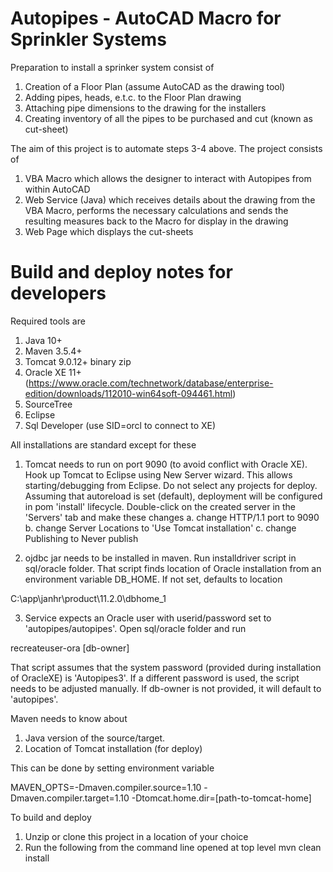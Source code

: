 # Autopipes - AutoCAD Macro for Sprinkler Systems
Preparation to install a sprinker system consist of
1. Creation of a Floor Plan (assume AutoCAD as the drawing tool)
2. Adding pipes, heads, e.t.c. to the Floor Plan drawing
3. Attaching pipe dimensions to the drawing for the installers
4. Creating inventory of all the pipes to be purchased and cut (known as cut-sheet)

The aim of this project is to automate steps 3-4 above. The project consists of
1. VBA Macro which allows the designer to interact with Autopipes from within AutoCAD
2. Web Service (Java) which receives details about the drawing from the VBA Macro, performs the necessary calculations and sends the resulting measures back to the Macro for display in the drawing
3. Web Page which displays the cut-sheets

# Build and deploy notes for developers
Required tools are
1. Java 10+
2. Maven 3.5.4+
3. Tomcat 9.0.12+ binary zip
4. Oracle XE 11+ (https://www.oracle.com/technetwork/database/enterprise-edition/downloads/112010-win64soft-094461.html)
5. SourceTree
6. Eclipse
7. Sql Developer (use SID=orcl to connect to XE)

All installations are standard except for these
1. Tomcat needs to run on port 9090 (to avoid conflict with Oracle XE). Hook up Tomcat to Eclipse using New Server wizard. This allows starting/debugging from Eclipse. Do not select any projects for deploy. Assuming that autoreload is set (default), deployment will be configured in pom 'install' lifecycle. Double-click on the created server in the 'Servers' tab and make these changes
a. change HTTP/1.1 port to 9090
b. change Server Locations to 'Use Tomcat installation'
c. change Publishing to Never publish

2. ojdbc jar needs to be installed in maven. Run installdriver script in sql/oracle folder. That script finds location of Oracle installation from an environment variable DB_HOME. If not set, defaults to location

C:\app\janhr\product\11.2.0\dbhome_1

3. Service expects an Oracle user with userid/password set to 'autopipes/autopipes'. Open sql/oracle folder and run

recreateuser-ora [db-owner]

That script assumes that the system password (provided during installation of OracleXE) is 'Autopipes3'. If a different password is used, the script needs to be adjusted manually. If db-owner is not provided, it will default to 'autopipes'.

Maven needs to know about
1. Java version of the source/target.
2. Location of Tomcat installation (for deploy)

This can be done by setting environment variable

MAVEN_OPTS=-Dmaven.compiler.source=1.10 -Dmaven.compiler.target=1.10 -Dtomcat.home.dir=[path-to-tomcat-home]

To build and deploy
1. Unzip or clone this project in a location of your choice
2. Run the following from the command line opened at top level
mvn clean install

